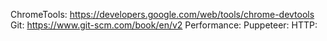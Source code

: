 ChromeTools: https://developers.google.com/web/tools/chrome-devtools
Git: https://www.git-scm.com/book/en/v2
Performance: 
Puppeteer: 
HTTP: